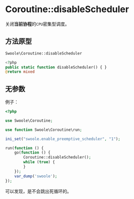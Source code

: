 # Coroutine::disableScheduler

关闭**当前协程**的`CPU`密集型调度。

## 方法原型

```php
Swoole\Coroutine::disableScheduler

<?php
public static function disableScheduler() { }
@return mixed
```

## 无参数

例子：

```php
<?php

use Swoole\Coroutine;

use function Swoole\Coroutine\run;

ini_set("swoole.enable_preemptive_scheduler", "1");

run(function () {
    go(function () {
        Coroutine::disableScheduler();
        while (true) {
        }
    });
    var_dump('swoole');
});
```

可以发现，是不会跳出死循环的。
